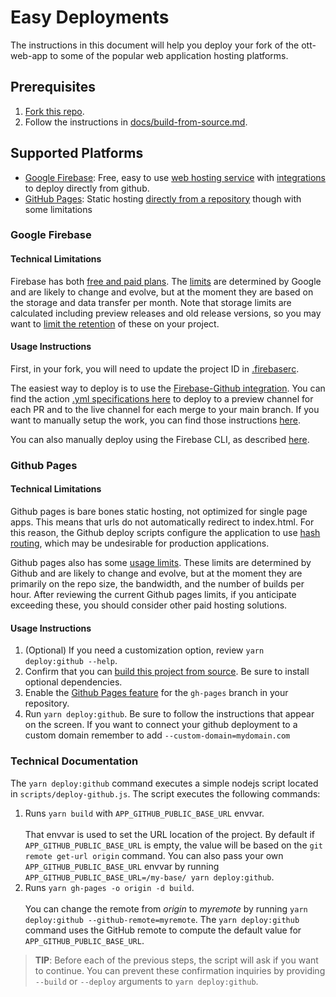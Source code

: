 # Easy Deployments

The instructions in this document will help you deploy your fork of the ott-web-app to some of the popular web application hosting platforms.

## Prerequisites

1. [Fork this repo](https://docs.github.com/en/get-started/quickstart/fork-a-repo).
2. Follow the instructions in [docs/build-from-source.md](build-from-source.md).

## Supported Platforms

- [Google Firebase](#google-firebase): Free, easy to use [web hosting service](https://firebase.google.com/) with [integrations](https://firebase.google.com/docs/hosting/github-integration) to deploy directly from github.
- [GitHub Pages](#github-pages): Static hosting [directly from a repository](https://docs.github.com/en/pages/getting-started-with-github-pages/about-github-pages) though with some limitations

### Google Firebase

#### Technical Limitations

Firebase has both [free and paid plans](https://firebase.google.com/pricing). The [limits](https://firebase.google.com/docs/hosting/usage-quotas-pricing) are determined by Google and are likely to change and evolve, but at the moment they are based on the storage and data transfer per month.  Note that storage limits are calculated including preview releases and old release versions, so you may want to [limit the retention](https://firebase.google.com/docs/hosting/manage-hosting-resources#release-storage-settings) of these on your project. 

#### Usage Instructions

First, in your fork, you will need to update the project ID in [.firebaserc](../.firebaserc).

The easiest way to deploy is to use the [Firebase-Github integration](https://firebase.google.com/docs/hosting/github-integration). You can find the action [.yml specifications here](https://github.com/marketplace/actions/deploy-to-firebase-hosting) to deploy to a preview channel for each PR and to the live channel for each merge to your main branch.  If you want to manually setup the work, you can find those instructions [here](https://github.com/FirebaseExtended/action-hosting-deploy/blob/main/docs/service-account.md).

You can also manually deploy using the Firebase CLI, as described [here](https://firebase.google.com/docs/hosting/quickstart).

### Github Pages

#### Technical Limitations

Github pages is bare bones static hosting, not optimized for single page apps. This means that urls do not automatically redirect to index.html.  For this reason, the Github deploy scripts configure the application to use [hash routing](https://v5.reactrouter.com/web/api/HashRouter), which may be undesirable for production applications. 

Github pages also has some [usage limits](https://docs.github.com/en/pages/getting-started-with-github-pages/about-github-pages#usage-limits).  These limits are determined by Github and are likely to change and evolve, but at the moment they are primarily on the repo size, the bandwidth, and the number of builds per hour. After reviewing the current Github pages limits, if you anticipate exceeding these, you should consider other paid hosting solutions.

#### Usage Instructions

1. (Optional) If you need a customization option, review `yarn deploy:github --help`.
2. Confirm that you can [build this project from source](./build-from-source.md). Be sure to install optional dependencies.
3. Enable the [Github Pages feature](https://docs.github.com/en/pages/getting-started-with-github-pages) for the `gh-pages` branch in your repository.
4. Run `yarn deploy:github`. Be sure to follow the instructions that appear on the screen. If you want to connect your github deployment to a custom domain remember to add `--custom-domain=mydomain.com`

### Technical Documentation

The `yarn deploy:github` command executes a simple nodejs script located in `scripts/deploy-github.js`. The script executes the following commands:

1. Runs `yarn build` with `APP_GITHUB_PUBLIC_BASE_URL` envvar.<br/><br />That envvar is used to set the URL location of the project. By default if `APP_GITHUB_PUBLIC_BASE_URL` is empty, the value will be based on the `git remote get-url origin` command. You can also pass your own `APP_GITHUB_PUBLIC_BASE_URL` envvar by running `APP_GITHUB_PUBLIC_BASE_URL=/my-base/ yarn deploy:github`.
2. Runs `yarn gh-pages -o origin -d build`.<br /><br />You can change the remote from *origin* to *myremote* by running `yarn deploy:github --github-remote=myremote`.  The `yarn deploy:github` command uses the GitHub remote to compute the default value for `APP_GITHUB_PUBLIC_BASE_URL`.


>**TIP**: Before each of the previous steps, the script will ask if you want to continue. You can prevent these confirmation inquiries by providing `--build` or `--deploy` arguments to `yarn deploy:github`.

